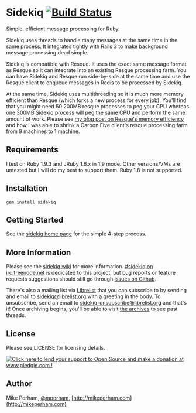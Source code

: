 Sidekiq [![Build Status](https://secure.travis-ci.org/mperham/sidekiq.png)](http://travis-ci.org/mperham/sidekiq)
==============

Simple, efficient message processing for Ruby.

Sidekiq uses threads to handle many messages at the same time in the
same process.  It integrates tightly with Rails 3 to make background
message processing dead simple.

Sidekiq is compatible with Resque.  It uses the exact same
message format as Resque so it can integrate into an existing Resque processing farm.
You can have Sidekiq and Resque run side-by-side at the same time and
use the Resque client to enqueue messages in Redis to be processed by Sidekiq.

At the same time, Sidekiq uses multithreading so it is much more memory efficient than
Resque (which forks a new process for every job).  You'll find that you might need
50 200MB resque processes to peg your CPU whereas one 300MB Sidekiq process will peg
the same CPU and perform the same amount of work.  Please see [my blog post on Resque's memory
efficiency](http://blog.carbonfive.com/2011/09/16/improving-resques-memory-efficiency/)
 and how I was able to shrink a Carbon Five client's resque processing farm
from 9 machines to 1 machine.


Requirements
-----------------

I test on Ruby 1.9.3 and JRuby 1.6.x in 1.9 mode.  Other versions/VMs are
untested but I will do my best to support them.  Ruby 1.8 is not supported.


Installation
-----------------

    gem install sidekiq


Getting Started
-----------------

See the [sidekiq home page](http://mperham.github.com/sidekiq) for the simple 4-step process.


More Information
-----------------

Please see the [sidekiq wiki](https://github.com/mperham/sidekiq/wiki) for more information.
[#sidekiq on irc.freenode.net](irc://irc.freenode.net/#sidekiq) is dedicated to this project,
but bug reports or feature requests suggestions should still go through [issues on Github](https://github.com/mperham/sidekiq/issues).

There's also a mailing list via [Librelist](http://librelist.org) that you can subscribe to by sending
and email to <sidekiq@librelist.org> with a greeting in the body. To unsubscribe, send an email to <sidekiq-unsubscribe@librelist.org> and that's it!
Once archiving begins, you'll be able to visit [the archives](http://librelist.com/browser/sidekiq/) to see past threads.


License
-----------------

Please see LICENSE for licensing details.

<a href='http://www.pledgie.com/campaigns/16623'><img alt='Click here to lend your support to Open Source and make a donation at www.pledgie.com !' src='http://www.pledgie.com/campaigns/16623.png?skin_name=chrome' border='0' /></a>

Author
-----------------

Mike Perham, [@mperham](https://twitter.com/mperham), [http://mikeperham.com](http://mikeperham.com)
